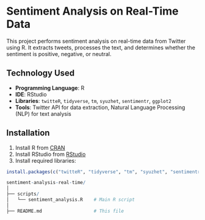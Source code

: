# Sentiment Analysis on Real-Time Data

This project performs sentiment analysis on real-time data from Twitter using R. It extracts tweets, processes the text, and determines whether the sentiment is positive, negative, or neutral.

## Technology Used

- **Programming Language**: R
- **IDE**: RStudio
- **Libraries**: `twitteR`, `tidyverse`, `tm`, `syuzhet`, `sentimentr`, `ggplot2`
- **Tools**: Twitter API for data extraction, Natural Language Processing (NLP) for text analysis

## Installation

1. Install R from [CRAN](https://cran.r-project.org/)
2. Install RStudio from [RStudio](https://posit.co/download/rstudio-desktop/)
3. Install required libraries:


```R
install.packages(c("twitteR", "tidyverse", "tm", "syuzhet", "sentimentr", "ggplot2"))

sentiment-analysis-real-time/
│
├── scripts/
│   └── sentiment_analysis.R    # Main R script
│
├── README.md                   # This file
